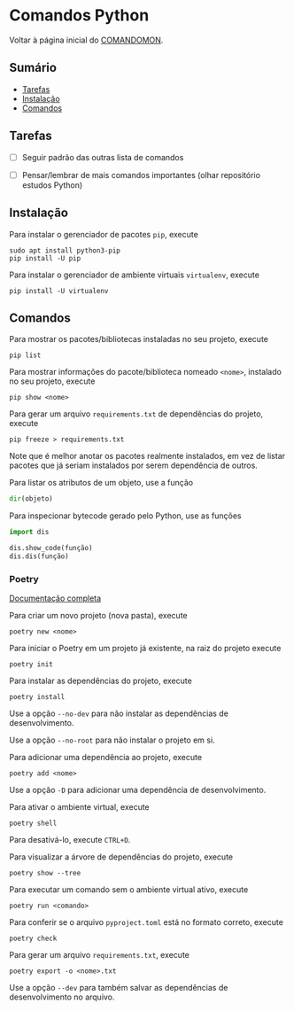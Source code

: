 # Comandos Python

Voltar à página inicial do [COMANDOMON](README.md).



## Sumário

- [Tarefas](#Tarefas)
- [Instalação](#Instalação)
- [Comandos](#Comandos)



## Tarefas

- [ ] Seguir padrão das outras lista de comandos
- [ ] Pensar/lembrar de mais comandos importantes (olhar repositório estudos Python)



## Instalação

Para instalar o gerenciador de pacotes `pip`, execute
```
sudo apt install python3-pip
pip install -U pip
```

Para instalar o gerenciador de ambiente virtuais `virtualenv`, execute
```
pip install -U virtualenv
```



## Comandos

Para mostrar os pacotes/bibliotecas instaladas no seu projeto, execute
```
pip list
```

Para mostrar informações do pacote/biblioteca nomeado `<nome>`, instalado no seu projeto, execute
```
pip show <nome>
```

Para gerar um arquivo `requirements.txt` de dependências do projeto, execute
```
pip freeze > requirements.txt
```
Note que é melhor anotar os pacotes realmente instalados, em vez de listar pacotes que já seriam instalados por serem dependência de outros.

Para listar os atributos de um objeto, use a função
```python
dir(objeto)
```

Para inspecionar bytecode gerado pelo Python, use as funções
```python
import dis

dis.show_code(função)
dis.dis(função)
```

### Poetry

[Documentação completa](https://python-poetry.org/docs/)

Para criar um novo projeto (nova pasta), execute
```
poetry new <nome>
```

Para iniciar o Poetry em um projeto já existente, na raiz do projeto execute
```
poetry init
```

Para instalar as dependências do projeto, execute
```
poetry install
```
Use a opção `--no-dev` para não instalar as dependências de desenvolvimento.

Use a opção `--no-root` para não instalar o projeto em si.

Para adicionar uma dependência ao projeto, execute
```
poetry add <nome>
```
Use a opção `-D` para adicionar uma dependência de desenvolvimento.

Para ativar o ambiente virtual, execute
```
poetry shell
```
Para desativá-lo, execute `CTRL+D`.

Para visualizar a árvore de dependências do projeto, execute
```
poetry show --tree
```

Para executar um comando sem o ambiente virtual ativo, execute
```
poetry run <comando>
```

Para conferir se o arquivo `pyproject.toml` está no formato correto, execute
```
poetry check
```

Para gerar um arquivo `requirements.txt`, execute
```
poetry export -o <nome>.txt
```
Use a opção `--dev` para também salvar as dependências de desenvolvimento no arquivo.

